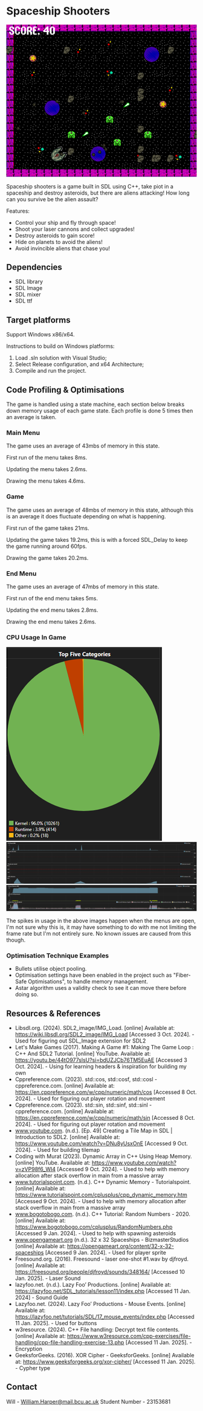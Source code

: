 #  Spaceship Shooters
![Game Image](GithubImages/GameImage.png)

Spaceship shooters is a game built in SDL using C++, take piot in a spaceship and destroy asteroids, but there are aliens attacking!
How long can you survive be the alien assault?

Features:
* Control your ship and fly through space!
* Shoot your laser cannons and collect upgrades!
* Destroy asteroids to gain score!
* Hide on planets to avoid the aliens!
* Avoid invincible aliens that chase you!

## Dependencies
* SDL library
* SDL Image
* SDL mixer
* SDL ttf

## Target platforms
Support Windows x86/x64.

Instructions to build on Windows platforms:
1) Load .sln solution with Visual Studio;
2) Select Release configuration, and x64 Architecture;
3) Compile and run the project.

## Code Profiling & Optimisations
The game is handled using a state machine, each section below breaks down memory usage of each game state. Each profile is done 5 times then an average is taken.

### Main Menu
The game uses an average of 43mbs of memory in this state.

First run of the menu takes 8ms.

Updating the menu takes 2.6ms.

Drawing the menu takes 4.6ms.

### Game
The game uses an average of 48mbs of memory in this state, although this is an average it does fluctuate depending on what is happening.

First run of the game takes 21ms.

Updating the game takes 19.2ms, this is with a forced SDL_Delay to keep the game running around 60fps.

Drawing the game takes 20.2ms.

### End Menu
The game uses an average of 47mbs of memory in this state.

First run of the end menu takes 5ms.

Updating the end menu takes 2.8ms.

Drawing the end menu takes 2.6ms.

### CPU Usage In Game
![CPU Image](GithubImages/CPUusage.png)
![File Reads Image](GithubImages/FileReads.png)
![Memory Usage Image](GithubImages/MemoryUsage.png)

The spikes in usage in the above images happen when the menus are open, I'm not sure why this is, it may have something to do with me not limiting the frame rate but I'm not entirely sure. No known issues are caused from this though.

### Optimisation Technique Examples
* Bullets utilise object pooling.
* Optimisation settings have been enabled in the project such as "Fiber-Safe Optimisations", to handle memory management.
* Astar algorithm uses a validity check to see it can move there before doing so.

## Resources & References
* Libsdl.org. (2024). SDL2_image/IMG_Load. [online] Available at: https://wiki.libsdl.org/SDL2_image/IMG_Load [Accessed 3 Oct. 2024]. - Used for figuring out SDL_Image extension for SDL2
* Let's Make Games (2017). Making A Game #1: Making The Game Loop : C++ And SDL2 Tutorial. [online] YouTube. Available at: https://youtu.be/44tO977slsU?si=bdUZJCb76TM5EuAE [Accessed 3 Oct. 2024]. - Using for learning headers & inspiration for building my own
* Cppreference.com. (2023). std::cos, std::cosf, std::cosl - cppreference.com. [online] Available at: https://en.cppreference.com/w/cpp/numeric/math/cos [Accessed 8 Oct. 2024]. - Used for figuring out player rotation and movement
* Cppreference.com. (2023). std::sin, std::sinf, std::sinl - cppreference.com. [online] Available at: https://en.cppreference.com/w/cpp/numeric/math/sin [Accessed 8 Oct. 2024]. - Used for figuring out player rotation and movement
* www.youtube.com. (n.d.). [Ep. 49] Creating a Tile Map in SDL | Introduction to SDL2. [online] Available at: https://www.youtube.com/watch?v=DNu8yUsxOnE [Accessed 9 Oct. 2024]. - Used for building tilemap
* Coding with Murat (2023). Dynamic Array in C++ Using Heap Memory. [online] YouTube. Available at: https://www.youtube.com/watch?v=zVP98f6_WI4 [Accessed 9 Oct. 2024]. - Used to help with memory allocation after stack overflow in main from a massive array
* www.tutorialspoint.com. (n.d.). C++ Dynamic Memory - Tutorialspoint. [online] Available at: https://www.tutorialspoint.com/cplusplus/cpp_dynamic_memory.htm [Accessed 9 Oct. 2024]. - Used to help with memory allocation after stack overflow in main from a massive array
* www.bogotobogo.com. (n.d.). C++ Tutorial: Random Numbers - 2020. [online] Available at: https://www.bogotobogo.com/cplusplus/RandomNumbers.php [Accessed 9 Jan. 2024]. - Used to help with spawning asteroids
* www.opengameart.org (n.d.). 32 x 32 Spaceships - BizmasterStudios [online] Available at: https://opengameart.org/content/32-x-32-spaceships [Accessed 9 Jan. 2024]. - Used for player sprite
* Freesound.org. (2016). Freesound - laser one-shot #1.wav by djfroyd. [online] Available at: https://freesound.org/people/djfroyd/sounds/348164/ [Accessed 10 Jan. 2025]. - Laser Sound
* lazyfoo.net. (n.d.). Lazy Foo’ Productions. [online] Available at: https://lazyfoo.net/SDL_tutorials/lesson11/index.php [Accessed 11 Jan. 2024] - Sound Guide
* Lazyfoo.net. (2024). Lazy Foo’ Productions - Mouse Events. [online] Available at: https://lazyfoo.net/tutorials/SDL/17_mouse_events/index.php [Accessed 11 Jan. 2025]. - Used for buttons
* w3resource. (2024). C++ File handling: Decrypt text file contents. [online] Available at: https://www.w3resource.com/cpp-exercises/file-handling/cpp-file-handling-exercise-13.php [Accessed 11 Jan. 2025]. - Encryption
* GeeksforGeeks. (2016). XOR Cipher - GeeksforGeeks. [online] Available at: https://www.geeksforgeeks.org/xor-cipher/ [Accessed 11 Jan. 2025]. - Cypher type

## Contact
Will - William.Harper@mail.bcu.ac.uk
Student Number - 23153681
